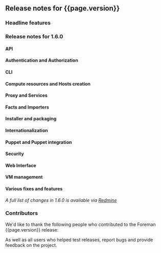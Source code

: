 ## Release notes for {{page.version}}

### Headline features


### Release notes for 1.6.0

#### API

#### Authentication and Authorization

#### CLI

#### Compute resources and Hosts creation

#### Proxy and Services

#### Facts and Importers

#### Installer and packaging

#### Internationalization

#### Puppet and Puppet integration

#### Security

#### Web Interface

#### VM management

#### Various fixes and features

*A full list of changes in 1.6.0 is available via [Redmine](http://projects.theforeman.org/rb/release/4)*

### Contributors

We'd like to thank the following people who contributed to the Foreman {{page.version}} release:


As well as all users who helped test releases, report bugs and provide feedback on the project.

